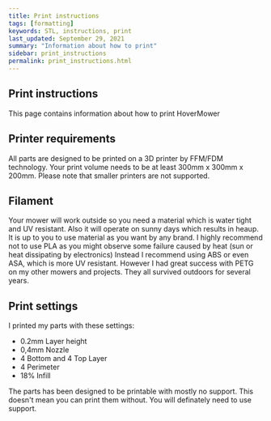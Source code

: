 ```yaml
---
title: Print instructions
tags: [formatting]
keywords: STL, instructions, print
last_updated: September 29, 2021
summary: "Information about how to print"
sidebar: print_instructions
permalink: print_instructions.html
---
```

## Print instructions

This page contains information about how to print HoverMower

## Printer requirements
All parts are designed to be printed on a 3D printer by FFM/FDM technology. 
Your print volume needs to be at least 300mm x 300mm x 200mm. Please note that smaller printers are not supported.

## Filament
Your mower will work outside so you need a material which is water tight and UV resistant. Also it will operate on sunny days which results in heaup. 
It is up to you to use material as you want by any brand. I highly recommend not to use PLA as you might observe some failure caused by heat (sun or heat dissipating by electronics)
Instead I recommend using ABS or even ASA, which is more UV resistant. However I had great success with PETG on my other mowers and projects. They all survived outdoors for several years.

## Print settings
I printed my parts with these settings:
- 0.2mm Layer height
- 0,4mm Nozzle
- 4 Bottom and 4 Top Layer
- 4 Perimeter
- 18% Infill

The parts has been designed to be printable with mostly no support. This doesn't mean you can print them without. You will definately need to use support.